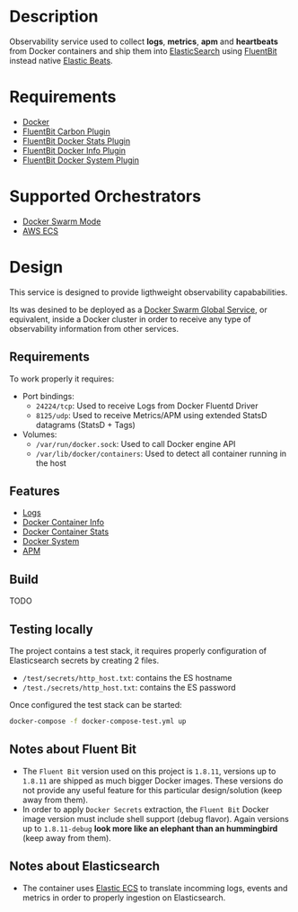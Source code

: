 # Description

Observability service used to collect **logs**, **metrics**, **apm** and **heartbeats** from Docker containers and ship them into [ElasticSearch](https://www.elastic.co) using [FluentBit](https://fluentbit.io/) instead native [Elastic Beats](https://www.elastic.co/beats/).

# Requirements

* [Docker](www.docker.com)
* [FluentBit Carbon Plugin](https://github.com/fluent-beats/fluent-bit-carbon)
* [FluentBit Docker Stats Plugin](https://github.com/fluent-beats/fluent-bit-docker-stats)
* [FluentBit Docker Info Plugin](https://github.com/fluent-beats/fluent-bit-docker-info)
* [FluentBit Docker System Plugin](https://github.com/fluent-beats/fluent-bit-docker-system)

# Supported Orchestrators
- [Docker Swarm Mode](https://docs.docker.com/engine/swarm/)
- [AWS ECS](https://docs.aws.amazon.com/ecs/)

# Design

This service is designed to provide ligthweight observability capababilities.

Its was desined to be deployed as a [Docker Swarm Global Service](https://docs.docker.com/engine/swarm/services/#replicated-or-global-services), or equivalent, inside a Docker cluster in order to receive any type of observability information from other services.

## Requirements

To work properly it requires:

* Port bindings:
    * `24224/tcp`: Used to receive Logs from Docker Fluentd Driver
    * `8125/udp`: Used to receive Metrics/APM using extended StatsD datagrams (StatsD  + Tags)
* Volumes:
    * `/var/run/docker.sock`: Used to call Docker engine API
    * `/var/lib/docker/containers`: Used to detect all container running in the host


## Features

- [Logs](https://github.com/fluent-beats/fluent-beats/blob/master/docs/pipelines/docker-logs.md)
- [Docker Container Info](https://github.com/fluent-beats/fluent-beats/blob/master/docs/pipelines/docker-info.md)
- [Docker Container Stats](https://github.com/fluent-beats/fluent-beats/blob/master/docs/pipelines/docker-stats.md)
- [Docker System](https://github.com/fluent-beats/fluent-beats/blob/master/docs/pipelines/docker-system.md)
- [APM](https://github.com/fluent-beats/fluent-beats/blob/master/docs/pipelines/apm.md)


## Build

TODO

## Testing locally

The project contains a test stack, it requires properly configuration of Elasticsearch secrets by creating 2 files.

- `/test/secrets/http_host.txt`: contains the ES hostname
- `/test./secrets/http_host.txt`: contains the ES password

Once configured the test stack can be started:

``` bash
docker-compose -f docker-compose-test.yml up
```

## Notes about Fluent Bit

- The `Fluent Bit` version used on this project is `1.8.11`, versions up to `1.8.11` are shipped as much bigger Docker images. These versions do not provide any useful feature for this particular design/solution (keep away from them).
- In order to apply `Docker Secrets` extraction, the `Fluent Bit` Docker image version must include shell support (debug flavor). Again versions up to `1.8.11-debug` **look more like an elephant than an hummingbird** (keep away from them).


## Notes about Elasticsearch

- The container uses [Elastic ECS](https://www.elastic.co/guide/en/ecs/current/index.html) to translate incomming logs, events and metrics in order to properly ingestion on Elasticsearch.